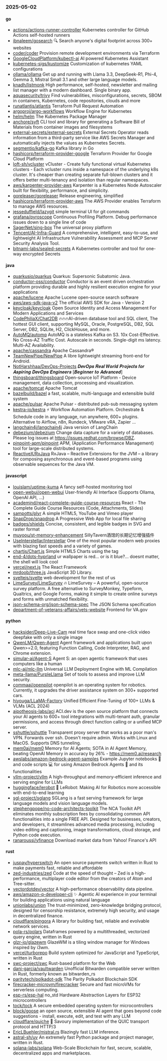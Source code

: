 ### 2025-05-02

#### go
* [actions/actions-runner-controller](https://github.com/actions/actions-runner-controller) Kubernetes controller for GitHub Actions self-hosted runners
* [ibnaleem/gosearch](https://github.com/ibnaleem/gosearch) 🔍 Search anyone's digital footprint across 300+ websites
* [coder/coder](https://github.com/coder/coder) Provision remote development environments via Terraform
* [GoogleCloudPlatform/kubectl-ai](https://github.com/GoogleCloudPlatform/kubectl-ai) AI powered Kubernetes Assistant
* [kubernetes-sigs/kustomize](https://github.com/kubernetes-sigs/kustomize) Customization of kubernetes YAML configurations
* [ollama/ollama](https://github.com/ollama/ollama) Get up and running with Llama 3.3, DeepSeek-R1, Phi-4, Gemma 3, Mistral Small 3.1 and other large language models.
* [knadh/listmonk](https://github.com/knadh/listmonk) High performance, self-hosted, newsletter and mailing list manager with a modern dashboard. Single binary app.
* [aquasecurity/trivy](https://github.com/aquasecurity/trivy) Find vulnerabilities, misconfigurations, secrets, SBOM in containers, Kubernetes, code repositories, clouds and more
* [runatlantis/atlantis](https://github.com/runatlantis/atlantis) Terraform Pull Request Automation
* [argoproj/argo-workflows](https://github.com/argoproj/argo-workflows) Workflow Engine for Kubernetes
* [helm/helm](https://github.com/helm/helm) The Kubernetes Package Manager
* [anchore/syft](https://github.com/anchore/syft) CLI tool and library for generating a Software Bill of Materials from container images and filesystems
* [external-secrets/external-secrets](https://github.com/external-secrets/external-secrets) External Secrets Operator reads information from a third-party service like AWS Secrets Manager and automatically injects the values as Kubernetes Secrets.
* [segmentio/kafka-go](https://github.com/segmentio/kafka-go) Kafka library in Go
* [hashicorp/terraform-provider-google](https://github.com/hashicorp/terraform-provider-google) Terraform Provider for Google Cloud Platform
* [loft-sh/vcluster](https://github.com/loft-sh/vcluster) vCluster - Create fully functional virtual Kubernetes clusters - Each vcluster runs inside a namespace of the underlying k8s cluster. It's cheaper than creating separate full-blown clusters and it offers better multi-tenancy and isolation than regular namespaces.
* [aws/karpenter-provider-aws](https://github.com/aws/karpenter-provider-aws) Karpenter is a Kubernetes Node Autoscaler built for flexibility, performance, and simplicity.
* [goreleaser/goreleaser](https://github.com/goreleaser/goreleaser) Release engineering, simplified
* [hashicorp/terraform-provider-aws](https://github.com/hashicorp/terraform-provider-aws) The AWS Provider enables Terraform to manage AWS resources.
* [jesseduffield/lazygit](https://github.com/jesseduffield/lazygit) simple terminal UI for git commands
* [grafana/pyroscope](https://github.com/grafana/pyroscope) Continuous Profiling Platform. Debug performance issues down to a single line of code
* [SagerNet/sing-box](https://github.com/SagerNet/sing-box) The universal proxy platform
* [Tencent/AI-Infra-Guard](https://github.com/Tencent/AI-Infra-Guard) A comprehensive, intelligent, easy-to-use, and lightweight AI Infrastructure Vulnerability Assessment and MCP Server Security Analysis Tool.
* [bitnami-labs/sealed-secrets](https://github.com/bitnami-labs/sealed-secrets) A Kubernetes controller and tool for one-way encrypted Secrets

#### java
* [quarkusio/quarkus](https://github.com/quarkusio/quarkus) Quarkus: Supersonic Subatomic Java.
* [conductor-oss/conductor](https://github.com/conductor-oss/conductor) Conductor is an event driven orchestration platform providing durable and highly resilient execution engine for your applications
* [apache/lucene](https://github.com/apache/lucene) Apache Lucene open-source search software
* [aws/aws-sdk-java-v2](https://github.com/aws/aws-sdk-java-v2) The official AWS SDK for Java - Version 2
* [keycloak/keycloak](https://github.com/keycloak/keycloak) Open Source Identity and Access Management For Modern Applications and Services
* [CodePhiliaX/Chat2DB](https://github.com/CodePhiliaX/Chat2DB) 🔥🔥🔥AI-driven database tool and SQL client, The hottest GUI client, supporting MySQL, Oracle, PostgreSQL, DB2, SQL Server, DB2, SQLite, H2, ClickHouse, and more.
* [AutoMQ/automq](https://github.com/AutoMQ/automq) AutoMQ is a stateless Kafka on S3. 10x Cost-Effective. No Cross-AZ Traffic Cost. Autoscale in seconds. Single-digit ms latency. Multi-AZ Availability.
* [apache/cassandra](https://github.com/apache/cassandra) Apache Cassandra®
* [TeamNewPipe/NewPipe](https://github.com/TeamNewPipe/NewPipe) A libre lightweight streaming front-end for Android.
* [NotHarshhaa/DevOps-Projects](https://github.com/NotHarshhaa/DevOps-Projects) 𝑫𝒆𝒗𝑶𝒑𝒔 𝑹𝒆𝒂𝒍 𝑾𝒐𝒓𝒍𝒅 𝑷𝒓𝒐𝒋𝒆𝒄𝒕𝒔 𝒇𝒐𝒓 𝑨𝒔𝒑𝒊𝒓𝒊𝒏𝒈 𝑫𝒆𝒗𝑶𝒑𝒔 𝑬𝒏𝒈𝒊𝒏𝒆𝒆𝒓𝒔 [𝑩𝒆𝒈𝒊𝒏𝒏𝒆𝒓 𝒕𝒐 𝑨𝒅𝒗𝒂𝒏𝒄𝒆𝒅]
* [thingsboard/thingsboard](https://github.com/thingsboard/thingsboard) Open-source IoT Platform - Device management, data collection, processing and visualization.
* [apache/tomcat](https://github.com/apache/tomcat) Apache Tomcat
* [bazelbuild/bazel](https://github.com/bazelbuild/bazel) a fast, scalable, multi-language and extensible build system
* [apache/pulsar](https://github.com/apache/pulsar) Apache Pulsar - distributed pub-sub messaging system
* [kestra-io/kestra](https://github.com/kestra-io/kestra) ⚡ Workflow Automation Platform. Orchestrate & Schedule code in any language, run anywhere, 600+ plugins. Alternative to Airflow, n8n, Rundeck, VMware vRA, Zapier ...
* [langchain4j/langchain4j](https://github.com/langchain4j/langchain4j) Java version of LangChain
* [debezium/debezium](https://github.com/debezium/debezium) Change data capture for a variety of databases. Please log issues at https://issues.redhat.com/browse/DBZ.
* [pinpoint-apm/pinpoint](https://github.com/pinpoint-apm/pinpoint) APM, (Application Performance Management) tool for large-scale distributed systems.
* [ReactiveX/RxJava](https://github.com/ReactiveX/RxJava) RxJava – Reactive Extensions for the JVM – a library for composing asynchronous and event-based programs using observable sequences for the Java VM.

#### javascript
* [louislam/uptime-kuma](https://github.com/louislam/uptime-kuma) A fancy self-hosted monitoring tool
* [open-webui/open-webui](https://github.com/open-webui/open-webui) User-friendly AI Interface (Supports Ollama, OpenAI API, ...)
* [academind/react-complete-guide-course-resources](https://github.com/academind/react-complete-guide-course-resources) React - The Complete Guide Course Resources (Code, Attachments, Slides)
* [sampotts/plyr](https://github.com/sampotts/plyr) A simple HTML5, YouTube and Vimeo player
* [SnapDrop/snapdrop](https://github.com/SnapDrop/snapdrop) A Progressive Web App for local file sharing
* [badges/shields](https://github.com/badges/shields) Concise, consistent, and legible badges in SVG and raster format
* [muyoou/st-memory-enhancement](https://github.com/muyoou/st-memory-enhancement) SillyTavern酒馆的长期记忆增强插件
* [UseInterstellar/Interstellar](https://github.com/UseInterstellar/Interstellar) One of the most popular modern web proxies with blazing fast speeds and a variety of games.
* [chartjs/Chart.js](https://github.com/chartjs/Chart.js) Simple HTML5 Charts using the <canvas> tag
* [end-4/dots-hyprland](https://github.com/end-4/dots-hyprland) ur wallpaper is red... or is it blue?... doesnt matter, the shell will look cool
* [vercel/next.js](https://github.com/vercel/next.js) The React Framework
* [mrdoob/three.js](https://github.com/mrdoob/three.js) JavaScript 3D Library.
* [sveltejs/svelte](https://github.com/sveltejs/svelte) web development for the rest of us
* [LimeSurvey/LimeSurvey](https://github.com/LimeSurvey/LimeSurvey) 🔥 LimeSurvey – A powerful, open-source survey platform. A free alternative to SurveyMonkey, Typeform, Qualtrics, and Google Forms, making it simple to create online surveys and forms with unmatched flexibility.
* [json-schema-org/json-schema-spec](https://github.com/json-schema-org/json-schema-spec) The JSON Schema specification
* [department-of-veterans-affairs/vets-website](https://github.com/department-of-veterans-affairs/vets-website) Frontend for VA.gov

#### python
* [hacksider/Deep-Live-Cam](https://github.com/hacksider/Deep-Live-Cam) real time face swap and one-click video deepfake with only a single image
* [QwenLM/Qwen-Agent](https://github.com/QwenLM/Qwen-Agent) Agent framework and applications built upon Qwen>=2.0, featuring Function Calling, Code Interpreter, RAG, and Chrome extension.
* [simular-ai/Agent-S](https://github.com/simular-ai/Agent-S) Agent S: an open agentic framework that uses computers like a human
* [mlc-ai/mlc-llm](https://github.com/mlc-ai/mlc-llm) Universal LLM Deployment Engine with ML Compilation
* [meta-llama/PurpleLlama](https://github.com/meta-llama/PurpleLlama) Set of tools to assess and improve LLM security.
* [commaai/openpilot](https://github.com/commaai/openpilot) openpilot is an operating system for robotics. Currently, it upgrades the driver assistance system on 300+ supported cars.
* [hiyouga/LLaMA-Factory](https://github.com/hiyouga/LLaMA-Factory) Unified Efficient Fine-Tuning of 100+ LLMs & VLMs (ACL 2024)
* [aipotheosis-labs/aci](https://github.com/aipotheosis-labs/aci) ACI.dev is the open source platform that connects your AI agents to 600+ tool integrations with multi-tenant auth, granular permissions, and access through direct function calling or a unified MCP server.
* [sshuttle/sshuttle](https://github.com/sshuttle/sshuttle) Transparent proxy server that works as a poor man's VPN. Forwards over ssh. Doesn't require admin. Works with Linux and MacOS. Supports DNS tunneling.
* [mem0ai/mem0](https://github.com/mem0ai/mem0) Memory for AI Agents; SOTA in AI Agent Memory, beating OpenAI Memory in accuracy by 26% - https://mem0.ai/research
* [awslabs/amazon-bedrock-agent-samples](https://github.com/awslabs/amazon-bedrock-agent-samples) Example Jupyter notebooks 📓 and code scripts 💻 for using Amazon Bedrock Agents 🤖 and its functionalities
* [vllm-project/vllm](https://github.com/vllm-project/vllm) A high-throughput and memory-efficient inference and serving engine for LLMs
* [huggingface/lerobot](https://github.com/huggingface/lerobot) 🤗 LeRobot: Making AI for Robotics more accessible with end-to-end learning
* [sgl-project/sglang](https://github.com/sgl-project/sglang) SGLang is a fast serving framework for large language models and vision language models.
* [stephengpope/no-code-architects-toolkit](https://github.com/stephengpope/no-code-architects-toolkit) The NCA Toolkit API eliminates monthly subscription fees by consolidating common API functionalities into a single FREE API. Designed for businesses, creators, and developers, it streamlines advanced media processing, including video editing and captioning, image transformations, cloud storage, and Python code execution.
* [ranaroussi/yfinance](https://github.com/ranaroussi/yfinance) Download market data from Yahoo! Finance's API

#### rust
* [juspay/hyperswitch](https://github.com/juspay/hyperswitch) An open source payments switch written in Rust to make payments fast, reliable and affordable
* [zed-industries/zed](https://github.com/zed-industries/zed) Code at the speed of thought – Zed is a high-performance, multiplayer code editor from the creators of Atom and Tree-sitter.
* [vectordotdev/vector](https://github.com/vectordotdev/vector) A high-performance observability data pipeline.
* [aws/amazon-q-developer-cli](https://github.com/aws/amazon-q-developer-cli) ✨ Agentic AI experience in your terminal for building applications using natural language
* [unionlabs/union](https://github.com/unionlabs/union) The trust-minimized, zero-knowledge bridging protocol, designed for censorship resistance, extremely high security, and usage in decentralized finance.
* [cloudflare/pingora](https://github.com/cloudflare/pingora) A library for building fast, reliable and evolvable network services.
* [pola-rs/polars](https://github.com/pola-rs/polars) Dataframes powered by a multithreaded, vectorized query engine, written in Rust
* [glzr-io/glazewm](https://github.com/glzr-io/glazewm) GlazeWM is a tiling window manager for Windows inspired by i3wm.
* [vercel/turborepo](https://github.com/vercel/turborepo) Build system optimized for JavaScript and TypeScript, written in Rust
* [swc-project/swc](https://github.com/swc-project/swc) Rust-based platform for the Web
* [dani-garcia/vaultwarden](https://github.com/dani-garcia/vaultwarden) Unofficial Bitwarden compatible server written in Rust, formerly known as bitwarden_rs
* [paritytech/polkadot-sdk](https://github.com/paritytech/polkadot-sdk) The Parity Polkadot Blockchain SDK
* [firecracker-microvm/firecracker](https://github.com/firecracker-microvm/firecracker) Secure and fast microVMs for serverless computing.
* [esp-rs/esp-hal](https://github.com/esp-rs/esp-hal) no_std Hardware Abstraction Layers for ESP32 microcontrollers
* [tock/tock](https://github.com/tock/tock) A secure embedded operating system for microcontrollers
* [block/goose](https://github.com/block/goose) an open source, extensible AI agent that goes beyond code suggestions - install, execute, edit, and test with any LLM
* [cloudflare/quiche](https://github.com/cloudflare/quiche) 🥧 Savoury implementation of the QUIC transport protocol and HTTP/3
* [EricLBuehler/mistral.rs](https://github.com/EricLBuehler/mistral.rs) Blazingly fast LLM inference.
* [astral-sh/uv](https://github.com/astral-sh/uv) An extremely fast Python package and project manager, written in Rust.
* [solana-labs/solana](https://github.com/solana-labs/solana) Web-Scale Blockchain for fast, secure, scalable, decentralized apps and marketplaces.
